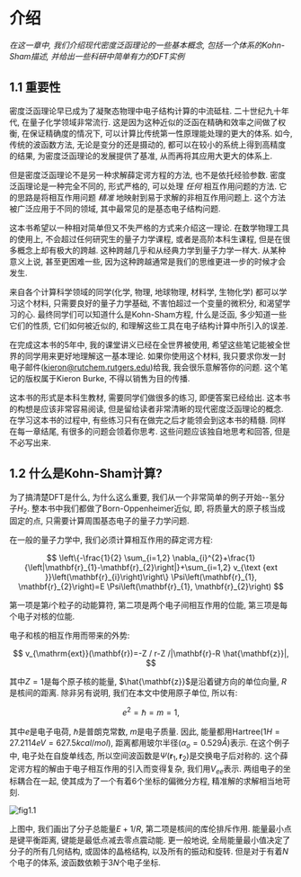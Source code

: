 # 介绍

*在这一章中, 我们介绍现代密度泛函理论的一些基本概念, 包括一个体系的Kohn-Sham描述, 并给出一些科研中简单有力的DFT实例*

## 1.1 重要性

密度泛函理论早已成为了凝聚态物理中电子结构计算的中流砥柱. 二十世纪九十年代, 在量子化学领域非常流行. 这是因为这种近似的泛函在精确和效率之间做了权衡, 在保证精确度的情况下, 可以计算比传统第一性原理能处理的更大的体系. 如今, 传统的波函数方法, 无论是变分的还是摄动的, 都可以在较小的系统上得到高精度的结果, 为密度泛函理论的发展提供了基准, 从而再将其应用大更大的体系上. 

但是密度泛函理论不是另一种求解薛定谔方程的方法, 也不是依托经验参数. 密度泛函理论是一种完全不同的, 形式严格的, 可以处理 *任何* 相互作用问题的方法. 它的思路是将相互作用问题 *精准* 地映射到易于求解的非相互作用问题上. 这个方法被广泛应用于不同的领域, 其中最常见的是基态电子结构问题. 

这本书希望以一种相对简单但又不失严格的方式来介绍这一理论. 在数学物理工具的使用上, 不会超过任何研究生的量子力学课程, 或者是高阶本科生课程, 但是在很多概念上却有极大的跨越. 这种跨越几乎和从经典力学到量子力学一样大. 从某种意义上说, 甚至更困难一些, 因为这种跨越通常是我们的思维更进一步的时候才会发生. 

来自各个计算科学领域的同学(化学, 物理, 地球物理, 材料学, 生物化学) 都可以学习这个材料, 只需要良好的量子力学基础, 不害怕超过一个变量的微积分, 和渴望学习的心. 最终同学们可以知道什么是Kohn-Sham方程, 什么是泛函, 多少知道一些它们的性质, 它们如何被近似的, 和理解这些工具在电子结构计算中所引入的误差. 

在完成这本书的5年中, 我的课堂讲义已经在全世界被使用, 希望这些笔记能被全世界的同学用来更好地理解这一基本理论. 如果你使用这个材料, 我只要求你发一封电子邮件(kieron@rutchem.rutgers.edu)给我, 我会很乐意解答你的问题. 这个笔记的版权属于Kieron Burke, 不得以销售为目的传播. 

这本书的形式是本科生教材, 需要同学们做很多的练习, 即便答案已经给出. 这本书的构想是应该非常容易阅读, 但是留给读者非常清晰的现代密度泛函理论的概念. 在学习这本书的过程中, 有些练习只有在做完之后才能领会到这本书的精髓. 同样在每一章结尾, 有很多的问题会领着你思考. 这些问题应该独自地思考和回答, 但是不必写出来. 

## 1.2 什么是Kohn-Sham计算?

为了搞清楚DFT是什么, 为什么这么重要, 我们从一个非常简单的例子开始--氢分子$H_2$. 整本书中我们都做了Born-Oppenheimer近似, 即, 将质量大的原子核当成固定的点, 只需要计算周围基态电子的量子力学问题.

在一般的量子力学中, 我们必须计算相互作用的薛定谔方程:

$$
\left\{-\frac{1}{2} \sum_{i=1,2} \nabla_{i}^{2}+\frac{1}{\left|\mathbf{r}_{1}-\mathbf{r}_{2}\right|}+\sum_{i=1,2} v_{\text {ext }}\left(\mathbf{r}_{i}\right)\right\} \Psi\left(\mathbf{r}_{1}, \mathbf{r}_{2}\right)=E \Psi\left(\mathbf{r}_{1}, \mathbf{r}_{2}\right)
$$

第一项是第$i$个粒子的动能算符, 第二项是两个电子间相互作用的位能, 第三项是每个电子对核的位能.

电子和核的相互作用而带来的外势:

$$
v_{\mathrm{ext}}(\mathbf{r})=-Z / r-Z /|\mathbf{r}-R \hat{\mathbf{z}}|,
$$

其中$Z=1$是每个原子核的能量, $\hat{\mathbf{z}}$是沿着键方向的单位向量, $R$是核间的距离. 除非另有说明, 我们在本文中使用原子单位, 所以有:

$$
e^{2}=\hbar=m=1,
$$

其中$e$是电子电荷, $\hbar$是普朗克常数, $m$是电子质量. 因此, 能量都用Hartree($1H = 27.2114 eV = 627.5k cal/mol$), 距离都用玻尔半径($\alpha_o=0.529 Å$)表示. 在这个例子中, 电子处在自旋单线态, 所以空间波函数是$\Psi(\mathbf{r}_1, \mathbf{r}_2)$是交换电子后对称的. 这个薛定谔方程的解由于电子相互作用的引入而变得复杂, 我们用$V_{ee}$表示. 两组电子的坐标耦合在一起, 使其成为了一个有着6个坐标的偏微分方程, 精准解的求解相当地苛刻. 

![fig1.1](assert/fig1-1.png)

上图中, 我们画出了分子总能量$E+1/R$, 第二项是核间的库伦排斥作用. 能量最小点是键平衡距离, 键能是最低点减去零点震动能. 更一般地说, 全局能量最小值决定了分子的所有几何结构, 或固体的晶格结构, 以及所有的振动和旋转. 但是对于有着$N$个电子的体系, 波函数依赖于$3N$个电子坐标. 


